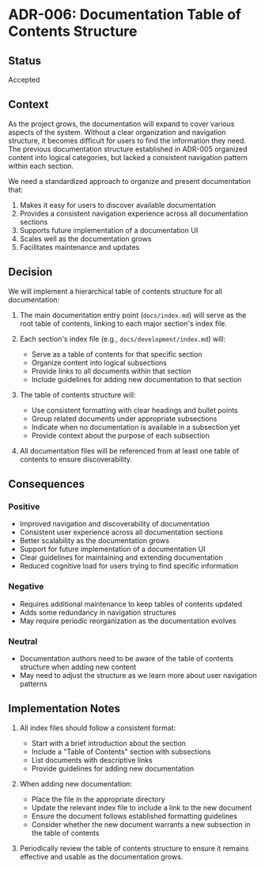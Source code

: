 # ADR-006: Documentation Table of Contents Structure

## Status

Accepted

## Context

As the project grows, the documentation will expand to cover various aspects of the system. Without a clear organization and navigation structure, it becomes difficult for users to find the information they need. The previous documentation structure established in ADR-005 organized content into logical categories, but lacked a consistent navigation pattern within each section.

We need a standardized approach to organize and present documentation that:

1. Makes it easy for users to discover available documentation
2. Provides a consistent navigation experience across all documentation sections
3. Supports future implementation of a documentation UI
4. Scales well as the documentation grows
5. Facilitates maintenance and updates

## Decision

We will implement a hierarchical table of contents structure for all documentation:

1. The main documentation entry point (`docs/index.md`) will serve as the root table of contents, linking to each major section's index file.

2. Each section's index file (e.g., `docs/development/index.md`) will:
   - Serve as a table of contents for that specific section
   - Organize content into logical subsections
   - Provide links to all documents within that section
   - Include guidelines for adding new documentation to that section

3. The table of contents structure will:
   - Use consistent formatting with clear headings and bullet points
   - Group related documents under appropriate subsections
   - Indicate when no documentation is available in a subsection yet
   - Provide context about the purpose of each subsection

4. All documentation files will be referenced from at least one table of contents to ensure discoverability.

## Consequences

### Positive

- Improved navigation and discoverability of documentation
- Consistent user experience across all documentation sections
- Better scalability as the documentation grows
- Support for future implementation of a documentation UI
- Clear guidelines for maintaining and extending documentation
- Reduced cognitive load for users trying to find specific information

### Negative

- Requires additional maintenance to keep tables of contents updated
- Adds some redundancy in navigation structures
- May require periodic reorganization as the documentation evolves

### Neutral

- Documentation authors need to be aware of the table of contents structure when adding new content
- May need to adjust the structure as we learn more about user navigation patterns

## Implementation Notes

1. All index files should follow a consistent format:
   - Start with a brief introduction about the section
   - Include a "Table of Contents" section with subsections
   - List documents with descriptive links
   - Provide guidelines for adding new documentation

2. When adding new documentation:
   - Place the file in the appropriate directory
   - Update the relevant index file to include a link to the new document
   - Ensure the document follows established formatting guidelines
   - Consider whether the new document warrants a new subsection in the table of contents

3. Periodically review the table of contents structure to ensure it remains effective and usable as the documentation grows.
